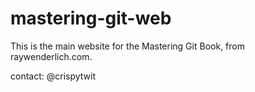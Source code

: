 # mastering-git-web

This is the main website for the Mastering Git Book, from raywenderlich.com.

contact: @crispytwit
